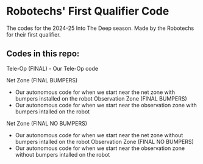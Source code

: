 # Robotechs' First Qualifier Code

The codes for the 2024-25 Into The Deep season. Made by the Robotechs for their first qualifier.



<h2> Codes in this repo: </h2>
Tele-Op (FINAL)
- Our Tele-Op code

Net Zone (FINAL BUMPERS)
- Our autonomous code for when we start near the net zone with bumpers installed on the robot
Observation Zone (FINAL BUMPERS)
- Our autonomous code for when we start near the observation zone with bumpers intalled on the robot

Net Zone (FINAL NO BUMPERS)
- Our autonomous code for when we start near the net zone without bumpers intalled on the robot
Observation Zone (FINAL NO BUMPERS)
- Our autonomous code for when we start near the observation zone without bumpers intalled on the robot
